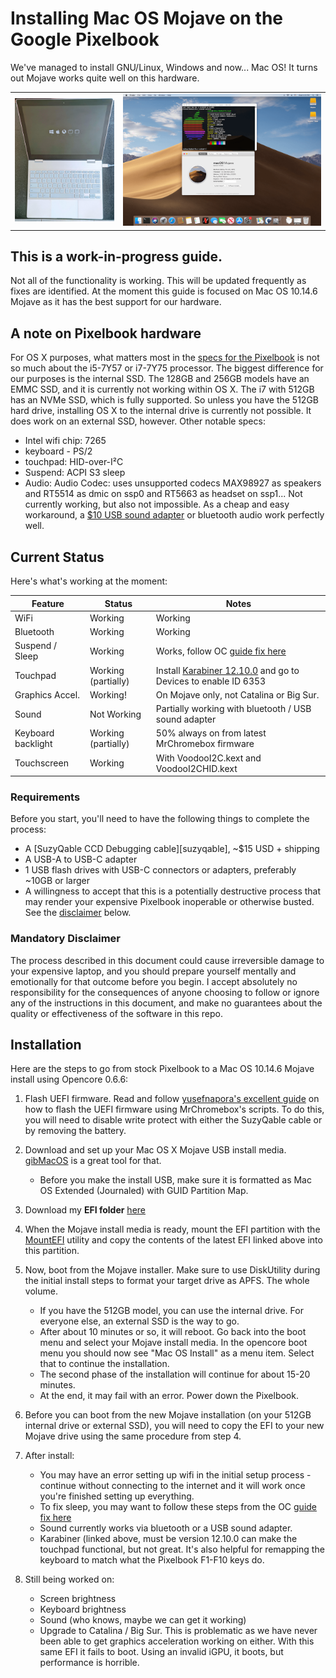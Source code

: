 # Installing Mac OS Mojave on the Google Pixelbook 
We've managed to install GNU/Linux, Windows and now... Mac OS! It turns out Mojave works quite well on this hardware. 

|      |       |
|------------|-------------|
|<img src="Pixelbook%20Opencore%20Boot.jpg" width="300">|<img src="Mojave.png" width="600">|

## This is a work-in-progress guide.
Not all of the functionality is working. This will be updated frequently as fixes are identified. At the moment this guide is focused on Mac OS 10.14.6 Mojave as it has the best support for our hardware.

## A note on Pixelbook hardware
For OS X purposes, what matters most in the [specs for the Pixelbook](https://support.google.com/pixelbook/answer/7504948?hl=en) is not so much about the i5-7Y57 or i7-7Y75 processor. The biggest difference for our purposes is the internal SSD. The 128GB and 256GB models have an EMMC SSD, and it is currently not working within OS X. The i7 with 512GB has an NVMe SSD, which is fully supported. So unless you have the 512GB hard drive, installing OS X to the internal drive is currently not possible. It does work on an external SSD, however. Other notable specs:
-  Intel wifi chip: 7265
-  keyboard - PS/2
-  touchpad: HID-over-I²C
-  Suspend: ACPI S3 sleep
-  Audio: Audio Codec: uses unsupported codecs MAX98927 as speakers and RT5514 as dmic on ssp0 and RT5663 as headset on ssp1... Not currently working, but also not impossible. As a cheap and easy workaround, a [$10 USB sound adapter](https://www.amazon.com/Syba-external-Adapter-Windows-C-Media/dp/B001MSS6CS) or bluetooth audio work perfectly well. 

## Current Status

Here's what's working at the moment:

| Feature            | Status               | Notes                                                             |
|--------------------|----------------------|-------------------------------------------------------------------|
| WiFi               | Working              | Working                                                           |
| Bluetooth          | Working              | Working                                                           |
| Suspend / Sleep    | Working              | Works, follow OC [guide fix here](https://dortania.github.io/OpenCore-Post-Install/universal/sleep.html#preparations)                                                   |
| Touchpad           | Working (partially)  | Install [Karabiner 12.10.0](https://github.com/pqrs-org/Karabiner-Elements/releases/download/v12.10.0/Karabiner-Elements-12.10.0.dmg) and go to Devices to enable ID 6353     |
| Graphics Accel.    | Working!             | On Mojave only, not Catalina or Big Sur.                          |
| Sound              | Not Working          | Partially working with bluetooth / USB sound adapter              |
| Keyboard backlight | Working (partially)  | 50% always on from latest MrChromebox firmware                    |
| Touchscreen        | Working              | With VoodooI2C.kext and VoodooI2CHID.kext                         |


### Requirements

Before you start, you'll need to have the following things to complete the process:

- A [SuzyQable CCD Debugging cable][suzyqable], ~$15 USD + shipping
- A USB-A to USB-C adapter
- 1 USB flash drives with USB-C connectors or adapters, preferably ~10GB or larger
- A willingness to accept that this is a potentially destructive process that may render your
  expensive Pixelbook inoperable or otherwise busted. See the [disclaimer](#disclaimer) below.

### Mandatory Disclaimer

The process described in this document could cause irreversible damage to your expensive laptop, and
you should prepare yourself mentally and emotionally for that outcome before you begin. I accept absolutely no responsibility for the consequences of anyone choosing to follow or ignore any of the instructions in this document, and make no guarantees about the quality or effectiveness of the
software in this repo.

## Installation

Here are the steps to go from stock Pixelbook to a Mac OS 10.14.6 Mojave install using Opencore 0.6.6:

1. Flash UEFI firmware. Read and follow [yusefnapora's excellent guide](https://github.com/yusefnapora/pixelbook-linux) on how to flash the UEFI firmware using MrChromebox's scripts. To do this, you will need to disable write protect with either the SuzyQable cable or by removing the battery. 
2. Download and set up your Mac OS X Mojave USB install media. [gibMacOS](https://github.com/corpnewt/gibMacOS) is a great tool for that. 
    - Before you make the install USB, make sure it is formatted as Mac OS Extended (Journaled) with GUID Partition Map.
4. Download my **EFI folder** [here](https://www.dropbox.com/s/2h4ybwq4d262q6y/EFI%20Mojave%20PB.zip?dl=0)
5. When the Mojave install media is ready, mount the EFI partition with the [MountEFI](https://github.com/corpnewt/MountEFI) utility and copy the contents of the latest EFI linked above into this partition.
6. Now, boot from the Mojave installer. Make sure to use DiskUtility during the initial install steps to format your target drive as APFS. The whole volume.
    - If you have the 512GB model, you can use the internal drive. For everyone else, an external SSD is the way to go.
    - After about 10 minutes or so, it will reboot. Go back into the boot menu and select your Mojave install media. In the opencore boot menu you should now see "Mac OS Install" as a menu item. Select that to continue the installation. 
    - The second phase of the installation will continue for about 15-20 minutes. 
    - At the end, it may fail with an error. Power down the Pixelbook.
7. Before you can boot from the new Mojave installation (on your 512GB internal drive or external SSD), you will need to copy the EFI to your new Mojave drive using the same procedure from step 4.  

8. After install: 
    - You may have an error setting up wifi in the initial setup process - continue without connecting to the internet and it will work once you're finished setting up everything. 
    - To fix sleep, you may want to follow these steps from the OC [guide fix here](https://dortania.github.io/OpenCore-Post-Install/universal/sleep.html#preparations)
    - Sound currently works via bluetooth or a USB sound adapter. 
    - Karabiner (linked above, must be version 12.10.0 can make the touchpad functional, but not great. It's also helpful for remapping the keyboard to match what the Pixelbook F1-F10 keys do.

9. Still being worked on: 
    - Screen brightness
    - Keyboard brightness
    - Sound (who knows, maybe we can get it working)
    - Upgrade to Catalina / Big Sur. This is problematic as we have never been able to get graphics acceleration working on either. With this same EFI it fails to boot. Using an invalid iGPU, it boots, but performance is horrible. 





